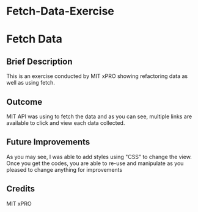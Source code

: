 # Fetch-Data-Exercise
<h1>Fetch Data</h1>
<h2>Brief Description</h2>
<p>This is an exercise conducted by MIT xPRO showing refactoring data as well as using fetch.</p>
<h2>Outcome</h2>
<p>MIT API was using to fetch the data and as you can see, multiple links are available to click and view each data collected.</p>
<h2>Future Improvements</h2>
<p>As you may see, I was able to add styles using "CSS" to change the view. Once you get the codes, you are able to re-use and manipulate as you pleased to change anything for improvements</p>
<h2>Credits</h2>
<p>MIT xPRO</p>